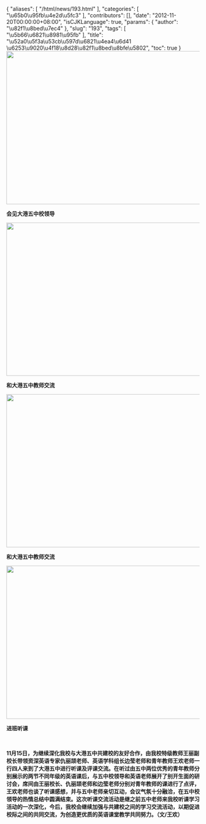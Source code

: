 {
    "aliases": [
        "/html/news/193.html"
    ],
    "categories": [
        "\u65b0\u95fb\u4e2d\u5fc3"
    ],
    "contributors": [],
    "date": "2012-11-20T00:00:00+08:00",
    "isCJKLanguage": true,
    "params": {
        "author": "\u82f1\u8bed\u7ec4"
    },
    "slug": "193",
    "tags": [
        "\u5b66\u6821\u8981\u95fb"
    ],
    "title": "\u52a0\u5f3a\u53cb\u597d\u6821\u4ea4\u6d41  \u6253\u9020\u4f18\u8d28\u82f1\u8bed\u8bfe\u5802",
    "toc": true
}
**<img
    src="https://cdn.tfls.online/mirror/full/6f905827e307e98a00dd730049671b62deba3e1c.jpg"
    style="display:block;margin-left:auto;margin-right:auto;"
    decoding="async"
    fetchpriority="auto"
    loading="lazy"
    height="400"
    width="600"
/>**

**会见大港五中校领导**

**<img
    src="https://cdn.tfls.online/mirror/full/bd091bb8d2410630f0d836289ab86d05ec79c015.jpg"
    style="display:block;margin-left:auto;margin-right:auto;"
    decoding="async"
    fetchpriority="auto"
    loading="lazy"
    height="400"
    width="600"
/>**

**和大港五中教师交流**

**<img
    src="https://cdn.tfls.online/mirror/full/53db7fd074b96040843b1d29666cb7b8950894fc.jpg"
    style="display:block;margin-left:auto;margin-right:auto;"
    decoding="async"
    fetchpriority="auto"
    loading="lazy"
    height="400"
    width="600"
/>**

**和大港五中教师交流**

**<img
    src="https://cdn.tfls.online/mirror/full/75a09805f82acbdd076e501200891bb02293402d.jpg"
    style="display:block;margin-left:auto;margin-right:auto;"
    decoding="async"
    fetchpriority="auto"
    loading="lazy"
    height="400"
    width="600"
/>**

**进班听课**

 

**11月15日，为继续深化我校与大港五中共建校的友好合作，由我校特级教师王丽副校长带领资深英语专家仇丽颉老师、英语学科组长边莹老师和青年教师王欢老师一行四人来到了大港五中进行听课及评课交流。在听过由五中两位优秀的青年教师分别展示的两节不同年级的英语课后，与五中校领导和英语老师展开了别开生面的研讨会，席间由王丽校长、仇丽颉老师和边莹老师分别对青年教师的课进行了点评，王欢老师也谈了听课感想，并与五中老师亲切互动，会议气氛十分融洽，在五中校领导的热情总结中圆满结束。这次听课交流活动是继之前五中老师来我校听课学习活动的一次深化，今后，我校会继续加强与共建校之间的学习交流活动，以期促进校际之间的共同交流，为创造更优质的英语课堂教学共同努力。（文/王欢）**

